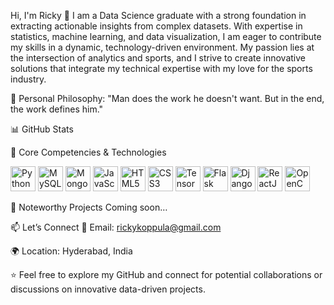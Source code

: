 Hi, I'm Ricky 👋
I am a Data Science graduate with a strong foundation in extracting actionable insights from complex datasets. With expertise in statistics, machine learning, and data visualization, I am eager to contribute my skills in a dynamic, technology-driven environment. My passion lies at the intersection of analytics and sports, and I strive to create innovative solutions that integrate my technical expertise with my love for the sports industry.

🌟 Personal Philosophy:
"Man does the work he doesn't want. But in the end, the work defines him."

📊 GitHub Stats

🔧 Core Competencies & Technologies
<p align="left"> <img src="https://cdn.jsdelivr.net/gh/devicons/devicon/icons/python/python-original.svg" alt="Python" width="40" height="40"/> <img src="https://cdn.jsdelivr.net/gh/devicons/devicon/icons/mysql/mysql-original-wordmark.svg" alt="MySQL" width="40" height="40"/> <img src="https://cdn.jsdelivr.net/gh/devicons/devicon/icons/mongodb/mongodb-original-wordmark.svg" alt="MongoDB" width="40" height="40"/> <img src="https://cdn.jsdelivr.net/gh/devicons/devicon/icons/javascript/javascript-original.svg" alt="JavaScript" width="40" height="40"/> <img src="https://cdn.jsdelivr.net/gh/devicons/devicon/icons/html5/html5-original.svg" alt="HTML5" width="40" height="40"/> <img src="https://cdn.jsdelivr.net/gh/devicons/devicon/icons/css3/css3-original.svg" alt="CSS3" width="40" height="40"/> <img src="https://cdn.jsdelivr.net/gh/devicons/devicon/icons/tensorflow/tensorflow-original.svg" alt="TensorFlow" width="40" height="40"/> <img src="https://cdn.jsdelivr.net/gh/devicons/devicon/icons/flask/flask-original-wordmark.svg" alt="Flask" width="40" height="40"/> <img src="https://cdn.jsdelivr.net/gh/devicons/devicon/icons/django/django-plain.svg" alt="Django" width="40" height="40"/> <img src="https://cdn.jsdelivr.net/gh/devicons/devicon/icons/react/react-original.svg" alt="ReactJS" width="40" height="40"/> <img src="https://cdn.jsdelivr.net/gh/devicons/devicon/icons/opencv/opencv-original.svg" alt="OpenCV" width="40" height="40"/> </p>
📌 Noteworthy Projects
Coming soon…

📫 Let’s Connect
📧 Email: rickykoppula@gmail.com

🌍 Location: Hyderabad, India

⭐️ Feel free to explore my GitHub and connect for potential collaborations or discussions on innovative data-driven projects.
